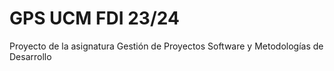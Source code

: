 # GPS UCM FDI 23/24
Proyecto de la asignatura Gestión de Proyectos Software y Metodologías de Desarrollo
